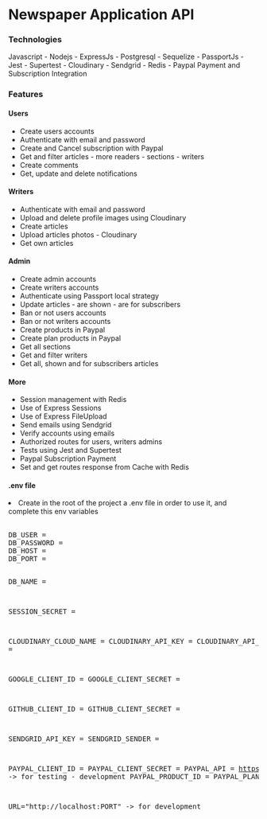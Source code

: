 # Newspaper Application API

### Technologies

Javascript - Nodejs - ExpressJs - Postgresql - Sequelize - PassportJs - Jest - Supertest - Cloudinary - Sendgrid - Redis - Paypal Payment and Subscription Integration

### Features

#### Users

<ul>
<li>Create users accounts </li>
<li>Authenticate with email and password</li>
<li>Create and Cancel subscription with Paypal</li>
<li>Get and filter articles - more readers - sections - writers</li>
<li>Create comments</li>
<li>Get, update and delete notifications</li>
</ul>

#### Writers

<ul>
<li>Authenticate with email and password</li>
<li>Upload and delete profile images using Cloudinary</li>
<li>Create articles</li>
<li>Upload articles photos - Cloudinary</li>
<li>Get own articles</li>
</ul>

#### Admin

<ul>
<li>Create admin accounts</li>
<li>Create writers accounts</li>
<li>Authenticate using Passport local strategy</li>
<li>Update articles - are shown - are for subscribers</li>
<li>Ban or not users accounts</li>
<li>Ban or not writers accounts</li>
<li>Create products in Paypal</li>
<li>Create plan products in Paypal</li>
<li>Get all sections</li>
<li>Get and filter writers</li>
<li>Get all, shown and for subscribers articles</li>
</ul>

#### More

<ul>
<li>Session management with Redis</li>
<li>Use of Express Sessions</li>
<li>Use of Express FileUpload</li>
<li>Send emails using Sendgrid</li>
<li>Verify accounts using emails</li>
<li>Authorized routes for users, writers admins</li>
<li>Tests using Jest and Supertest</li>
<li>Paypal Subscription Payment</li>
<li>Set and get routes response from Cache with Redis</li>
</ul>

#### .env file

<li>Create in the root of the project a .env file in order to use it, and complete this env variables</li>
<br>
<pre>
DB_USER =
DB_PASSWORD =
DB_HOST =
DB_PORT =

DB_NAME =

SESSION_SECRET =

CLOUDINARY_CLOUD_NAME =
CLOUDINARY_API_KEY =
CLOUDINARY_API_SECRET =

GOOGLE_CLIENT_ID =
GOOGLE_CLIENT_SECRET =

GITHUB_CLIENT_ID =
GITHUB_CLIENT_SECRET =

SENDGRID_API_KEY =
SENDGRID_SENDER =

PAYPAL_CLIENT_ID =
PAYPAL_CLIENT_SECRET =
PAYPAL_API = https://api-m.sandbox.paypal.com -> for testing - development
PAYPAL_PRODUCT_ID =
PAYPAL_PLAN_ID =

URL="http://localhost:PORT" -> for development

</pre>
